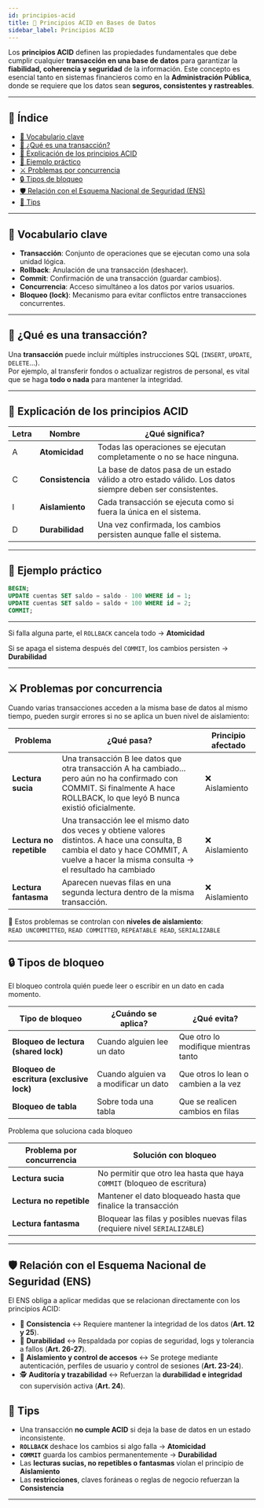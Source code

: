 ```yaml
---
id: principios-acid
title: 🧪 Principios ACID en Bases de Datos
sidebar_label: Principios ACID
---
```


Los **principios ACID** definen las propiedades fundamentales que debe cumplir cualquier **transacción en una base de datos** para garantizar la **fiabilidad, coherencia y seguridad** de la información. Este concepto es esencial tanto en sistemas financieros como en la **Administración Pública**, donde se requiere que los datos sean **seguros, consistentes y rastreables**.

---

## 📑 Índice

* [📌 Vocabulario clave](#-vocabulario-clave)
* [🧱 ¿Qué es una transacción?](#-qué-es-una-transacción)
* [🔬 Explicación de los principios ACID](#-explicación-de-los-principios-acid)
* [🧠 Ejemplo práctico](#-ejemplo-práctico)
* [⚔️ Problemas por concurrencia](#-problemas-por-concurrencia)
* [🔒 Tipos de bloqueo](#-tipos-de-bloqueo)
* [🛡️ Relación con el Esquema Nacional de Seguridad (ENS)](#-relación-con-el-esquema-nacional-de-seguridad-ens)
* [🎯 Tips](#-tips)

---

## 📌 Vocabulario clave

- **Transacción**: Conjunto de operaciones que se ejecutan como una sola unidad lógica.
- **Rollback**: Anulación de una transacción (deshacer).
- **Commit**: Confirmación de una transacción (guardar cambios).
- **Concurrencia**: Acceso simultáneo a los datos por varios usuarios.
- **Bloqueo (lock)**: Mecanismo para evitar conflictos entre transacciones concurrentes.

---

## 🧱 ¿Qué es una transacción?

Una **transacción** puede incluir múltiples instrucciones SQL (`INSERT`, `UPDATE`, `DELETE`…).  
Por ejemplo, al transferir fondos o actualizar registros de personal, es vital que se haga **todo o nada** para mantener la integridad.

---

## 🔬 Explicación de los principios ACID

| Letra | Nombre         | ¿Qué significa?                                                                  |
|-------|----------------|----------------------------------------------------------------------------------|
| A     | **Atomicidad**  | Todas las operaciones se ejecutan completamente o no se hace ninguna.                      |
| C     | **Consistencia**| La base de datos pasa de un estado válido a otro estado válido. Los datos siempre deben ser consistentes.                |
| I     | **Aislamiento** | Cada transacción se ejecuta como si fuera la única en el sistema.               |
| D     | **Durabilidad** | Una vez confirmada, los cambios persisten aunque falle el sistema.              |

---

## 🧠 Ejemplo práctico

```sql
BEGIN;
UPDATE cuentas SET saldo = saldo - 100 WHERE id = 1;
UPDATE cuentas SET saldo = saldo + 100 WHERE id = 2;
COMMIT;
```

---

Si falla alguna parte, el `ROLLBACK` cancela todo → **Atomicidad**

Si se apaga el sistema después del `COMMIT`, los cambios persisten → **Durabilidad**

---

## ⚔️ Problemas por concurrencia

Cuando varias transacciones acceden a la misma base de datos al mismo tiempo, pueden surgir errores si no se aplica un buen nivel de aislamiento:

| Problema              | ¿Qué pasa?                                                                 | Principio afectado |
|-----------------------|----------------------------------------------------------------------------|---------------------|
| **Lectura sucia**      | Una transacción B lee datos que otra transacción A ha cambiado... pero aún no ha confirmado con COMMIT. Si finalmente A hace ROLLBACK, lo que leyó B nunca existió oficialmente.       | ❌ Aislamiento       |
| **Lectura no repetible**| Una transacción lee el mismo dato dos veces y obtiene valores distintos. A hace una consulta, B cambia el dato y hace COMMIT, A vuelve a hacer la misma consulta → el resultado ha cambiado | ❌ Aislamiento       |
| **Lectura fantasma**   | Aparecen nuevas filas en una segunda lectura dentro de la misma transacción. | ❌ Aislamiento       |

🧠 Estos problemas se controlan con **niveles de aislamiento**:  
`READ UNCOMMITTED`, `READ COMMITTED`, `REPEATABLE READ`, `SERIALIZABLE`

---

## 🔒 Tipos de bloqueo
El bloqueo controla quién puede leer o escribir en un dato en cada momento.

| Tipo de bloqueo                           | ¿Cuándo se aplica?                    | ¿Qué evita?                          | 
| ----------------------------------------- | ------------------------------------- | ------------------------------------ |
| **Bloqueo de lectura (shared lock)**      | Cuando alguien lee un dato            | Que otro lo modifique mientras tanto |
| **Bloqueo de escritura (exclusive lock)** | Cuando alguien va a modificar un dato | Que otros lo lean o cambien a la vez |
| **Bloqueo de tabla**                      | Sobre toda una tabla                  | Que se realicen cambios en filas     |

Problema que soluciona cada bloqueo

| Problema por concurrencia | Solución con bloqueo                                                       |
| ------------------------- | -------------------------------------------------------------------------- |
| **Lectura sucia**         | No permitir que otro lea hasta que haya `COMMIT` (bloqueo de escritura)    |
| **Lectura no repetible**  | Mantener el dato bloqueado hasta que finalice la transacción               |
| **Lectura fantasma**      | Bloquear las filas y posibles nuevas filas (requiere nivel `SERIALIZABLE`) |

---

## 🛡️ Relación con el Esquema Nacional de Seguridad (ENS)

El ENS obliga a aplicar medidas que se relacionan directamente con los principios ACID:

- 🧬 **Consistencia** ↔ Requiere mantener la integridad de los datos (**Art. 12 y 25**).
- 🧱 **Durabilidad** ↔ Respaldada por copias de seguridad, logs y tolerancia a fallos (**Art. 26-27**).
- 🔐 **Aislamiento y control de accesos** ↔ Se protege mediante autenticación, perfiles de usuario y control de sesiones (**Art. 23-24**).
- 🕵️ **Auditoría y trazabilidad** ↔ Refuerzan la **durabilidad e integridad** con supervisión activa (**Art. 24**).

## 🎯 Tips

- Una transacción **no cumple ACID** si deja la base de datos en un estado inconsistente.
- **`ROLLBACK`** deshace los cambios si algo falla → **Atomicidad**
- **`COMMIT`** guarda los cambios permanentemente → **Durabilidad**
- Las **lecturas sucias, no repetibles o fantasmas** violan el principio de **Aislamiento**
- Las **restricciones**, claves foráneas o reglas de negocio refuerzan la **Consistencia**

---